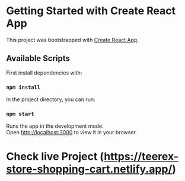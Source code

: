 # Getting Started with Create React App

This project was bootstrapped with [Create React App](https://github.com/facebook/create-react-app).

## Available Scripts
First install dependencies with:

### `npm install`

In the project directory, you can run:

### `npm start`

Runs the app in the development mode.\
Open [http://localhost:3000](http://localhost:3000) to view it in your browser.

# Check live Project (https://teerex-store-shopping-cart.netlify.app/)
